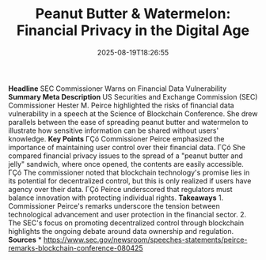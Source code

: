 ﻿---
title: "Peanut Butter & Watermelon: Financial Privacy in the Digital Age"
date: "2025-08-19T18:26:55"
category: "Markets"
summary: ""
slug: "peanut butter  watermelon financial privacy in the digital a"
source_urls:
  - "https://www.sec.gov/newsroom/speeches-statements/peirce-remarks-blockchain-conference-080425"
seo:
  title: "Peanut Butter & Watermelon: Financial Privacy in the Digital Age | Hash n Hedge"
  description: ""
  keywords: ["news", "markets", "brief"]
---
**Headline** SEC Commissioner Warns on Financial Data Vulnerability  **Summary Meta Description** US Securities and Exchange Commission (SEC) Commissioner Hester M. Peirce highlighted the risks of financial data vulnerability in a speech at the Science of Blockchain Conference. She drew parallels between the ease of spreading peanut butter and watermelon to illustrate how sensitive information can be shared without users' knowledge.  **Key Points**  ΓÇó Commissioner Peirce emphasized the importance of maintaining user control over their financial data. ΓÇó She compared financial privacy issues to the spread of a "peanut butter and jelly" sandwich, where once opened, the contents are easily accessible. ΓÇó The commissioner noted that blockchain technology's promise lies in its potential for decentralized control, but this is only realized if users have agency over their data. ΓÇó Peirce underscored that regulators must balance innovation with protecting individual rights.  **Takeaways**  1. Commissioner Peirce's remarks underscore the tension between technological advancement and user protection in the financial sector. 2. The SEC's focus on promoting decentralized control through blockchain highlights the ongoing debate around data ownership and regulation.  **Sources** * https://www.sec.gov/newsroom/speeches-statements/peirce-remarks-blockchain-conference-080425 

